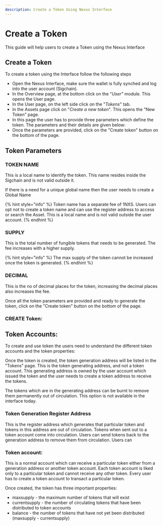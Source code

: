 ```yaml
---
description: Create a Token Using Nexus Interface
---
```


# Create a Token

This guide will help users to create a Token using the Nexus Interface

## Create a Token

To create a token using the Interface follow the following steps

* Open the Nexus Interface, make sure the wallet is fully synched and log into the user account (Sigchain).
* In the Overview page, at the bottom click on the "_User"_ module. This opens the User page.
* In the User page, on the left side click on the "_Tokens_" tab.
* In the Assets page click on "_Create a new token_". This opens the "New Token" page.&#x20;
* In this page the user has to provide three parameters which define the token. The parameters  and their details are given below:
* Once the parameters are provided, click on the "Create token" button on the bottom of the page.

## Token Parameters

### TOKEN NAME

This is a local name to identify the token. This name resides inside the Sigchain and is not valid outside it.&#x20;

If there is a need for a unique global name then the user needs to create a Global Name

{% hint style="info" %}
Token name has a separate fee of 1NXS. Users can opt not to create a token name and can use the register address to access or search the Asset. This is a local name and is not valid outside the user account.
{% endhint %}

### SUPPLY

This is the total number of fungible tokens that needs to be generated. The fee increases with a higher supply.

{% hint style="info" %}
The max supply of the token cannot be increased once the token is generated.
{% endhint %}

### DECIMAL

This is the no of decimal places for the token, increasing the decimal places also increases the fee.

Once all the token parameters are provided and ready to generate the token, click on the "Create token" button on the bottom of the page.

### CREATE Token:

## Token Accounts:

To create and use token the users need to understand the different token accounts and the token properties:

Once the token is created, the token generation address will be listed in the "Tokens" page. This is the token generating address, and not a token account. This generating address is owned by the user account which issued the token and the user needs to create a token address to receive the tokens.&#x20;

The tokens which are in the generating address can be burnt to remove them permanently out of circulation. This option is not available in the interface today.

### Token Generation Register Address&#x20;

This is the register address which generates that particular token and tokens in this address are out of circulation. Tokens when sent out to a token account come into circulation. Users can send tokens back to the generation address to remove them from circulation. Users can&#x20;

### Token account:&#x20;

This is a normal account which can receive a particular token either from a generation address or another token account. Each token account is liked only to a particular token and cannot receive any other token. Every user has to create a token account to transact a particular token.



Once created, the token has three important properties:

* maxsupply - the maximum number of tokens that will exist
* currentsupply - the number of circulating tokens that have been distributed to token accounts
* balance - the number of tokens that have not yet been distributed (maxsupply - currentsupply)
